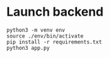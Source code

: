 # Launch backend

```shell
python3 -m venv env
source ./env/bin/activate
pip install -r requirements.txt
python3 app.py
```